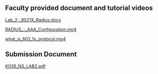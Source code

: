 
## Faculty provided document and tutorial videos


[Lab_2-_8021X_Radius.docx](https://prod-files-secure.s3.us-west-2.amazonaws.com/cb8bfd8d-d68b-81fa-ac15-000328a0aab4/fad11bd2-98f4-4222-be57-06561feee6f8/Lab_2-_8021X_Radius.docx?X-Amz-Algorithm=AWS4-HMAC-SHA256&X-Amz-Content-Sha256=UNSIGNED-PAYLOAD&X-Amz-Credential=ASIAZI2LB46675RIIL3O%2F20250815%2Fus-west-2%2Fs3%2Faws4_request&X-Amz-Date=20250815T064757Z&X-Amz-Expires=3600&X-Amz-Security-Token=IQoJb3JpZ2luX2VjEA8aCXVzLXdlc3QtMiJHMEUCID8PVnByNMy3RexvTG73aULVhWRDnEMomVUlbm6G%2BShiAiEAp29t7TT7NrLwq0eRsjGxnNw9GHzIgc%2FZelc11q0pTJ4q%2FwMIVxAAGgw2Mzc0MjMxODM4MDUiDAl%2Bzf2JQs4He7HIrSrcAzVoLEFwDhrcgM8KCtJZZTgiOsk%2FQs5Qw4qxtdmpxtQz%2BF1LCWxkmldcbtF8oOD44rxzn7VJGzfvWWqlXyOf6w6P9Myh5eEP39%2BNYZtMqOs%2FEik6y%2FoWnaCqElGRBuOwpbo5CT%2FJBPMiEd9YcngTN2hKYKYDoHInDMOvWKPx4AbABK3KMShKBWU%2FbdgIQne2spfUp%2FmdtFrM6gSyeGnsmcUJJv%2BjoUrxAG5Tlxz5zDZERWUpj4J%2FjXnUiKKn3J2JaIZ7SmRwi%2FyjbMJhgPRNW08CjGFI4n74TrE0PAyD3%2BN%2FCpyz0OvtRTfH8k7nuwb8a8NvPj3mbc5CODSjyMl1qlAIIQmca489m1mQIQkpa0etRJVBEQA1MF0rIe4bz7Vv4L%2FHEPVh2WB1gcsdtI0%2FGELeDJp%2FAGuBhRMZ%2BnCV9qc%2FKdmM5Vi8wawOe0ze653mlWEZWm%2BRYihLNYR4A4%2BkfHEEai3PLCLDC0bP1niKJO314dp6aDpxIyXIBZrwhdUcTikQuY6z3NQMnt5alyR9iwQRMcb6VDKgK8Fd6qDwr4heEbqD%2FXTVDKP2%2F1Opw7ws0blhqsQCHATUTEVG60BgUTDeN5y6jYkQcTB0bJilfVMcsi9fYerEDCK%2FWU2%2BMMqj%2B8QGOqUBp8Rhqm5glDqEKsLnb54mQUuRoNn7OTh6DJZewhJrjOnpsxs3i6jYCCc4JlTjXXHFtbDQvJNwyaqhIQKOvxrmnwMSAaGo%2F8DWuvp57NXX3myORAq3oRmy%2Bfo3%2BNIY6Drt84HgrEWeH0014h0234s20HIiCbe3fSWTNZ1MtDiTUm7bPP0jqBaMnnX0xh5p8Zbkd7qPPxjSkSFMWgc3J53YCOfKrB8C&X-Amz-Signature=7d8f4e92bb886364f00bfc16dd8c1af7ef79ff25e1a05f7a10b5c0735c2dbcc7&X-Amz-SignedHeaders=host&x-amz-checksum-mode=ENABLED&x-id=GetObject)


[RADIUS_-_AAA_Configuration.mp4](https://prod-files-secure.s3.us-west-2.amazonaws.com/cb8bfd8d-d68b-81fa-ac15-000328a0aab4/7817bcf9-7df9-442d-a89a-03851ea9f692/RADIUS_-_AAA_Configuration.mp4?X-Amz-Algorithm=AWS4-HMAC-SHA256&X-Amz-Content-Sha256=UNSIGNED-PAYLOAD&X-Amz-Credential=ASIAZI2LB46675RIIL3O%2F20250815%2Fus-west-2%2Fs3%2Faws4_request&X-Amz-Date=20250815T064757Z&X-Amz-Expires=3600&X-Amz-Security-Token=IQoJb3JpZ2luX2VjEA8aCXVzLXdlc3QtMiJHMEUCID8PVnByNMy3RexvTG73aULVhWRDnEMomVUlbm6G%2BShiAiEAp29t7TT7NrLwq0eRsjGxnNw9GHzIgc%2FZelc11q0pTJ4q%2FwMIVxAAGgw2Mzc0MjMxODM4MDUiDAl%2Bzf2JQs4He7HIrSrcAzVoLEFwDhrcgM8KCtJZZTgiOsk%2FQs5Qw4qxtdmpxtQz%2BF1LCWxkmldcbtF8oOD44rxzn7VJGzfvWWqlXyOf6w6P9Myh5eEP39%2BNYZtMqOs%2FEik6y%2FoWnaCqElGRBuOwpbo5CT%2FJBPMiEd9YcngTN2hKYKYDoHInDMOvWKPx4AbABK3KMShKBWU%2FbdgIQne2spfUp%2FmdtFrM6gSyeGnsmcUJJv%2BjoUrxAG5Tlxz5zDZERWUpj4J%2FjXnUiKKn3J2JaIZ7SmRwi%2FyjbMJhgPRNW08CjGFI4n74TrE0PAyD3%2BN%2FCpyz0OvtRTfH8k7nuwb8a8NvPj3mbc5CODSjyMl1qlAIIQmca489m1mQIQkpa0etRJVBEQA1MF0rIe4bz7Vv4L%2FHEPVh2WB1gcsdtI0%2FGELeDJp%2FAGuBhRMZ%2BnCV9qc%2FKdmM5Vi8wawOe0ze653mlWEZWm%2BRYihLNYR4A4%2BkfHEEai3PLCLDC0bP1niKJO314dp6aDpxIyXIBZrwhdUcTikQuY6z3NQMnt5alyR9iwQRMcb6VDKgK8Fd6qDwr4heEbqD%2FXTVDKP2%2F1Opw7ws0blhqsQCHATUTEVG60BgUTDeN5y6jYkQcTB0bJilfVMcsi9fYerEDCK%2FWU2%2BMMqj%2B8QGOqUBp8Rhqm5glDqEKsLnb54mQUuRoNn7OTh6DJZewhJrjOnpsxs3i6jYCCc4JlTjXXHFtbDQvJNwyaqhIQKOvxrmnwMSAaGo%2F8DWuvp57NXX3myORAq3oRmy%2Bfo3%2BNIY6Drt84HgrEWeH0014h0234s20HIiCbe3fSWTNZ1MtDiTUm7bPP0jqBaMnnX0xh5p8Zbkd7qPPxjSkSFMWgc3J53YCOfKrB8C&X-Amz-Signature=1dd5bd8eca561373dc1fc312a83b53b4bf69130204db4bc18fde4a7bb4edc83d&X-Amz-SignedHeaders=host&x-amz-checksum-mode=ENABLED&x-id=GetObject)


[what_is_802_1x_protocol.mp4](https://prod-files-secure.s3.us-west-2.amazonaws.com/cb8bfd8d-d68b-81fa-ac15-000328a0aab4/b1dffaef-06de-434a-a384-29cb74c5c72b/what_is_802_1x_protocol.mp4?X-Amz-Algorithm=AWS4-HMAC-SHA256&X-Amz-Content-Sha256=UNSIGNED-PAYLOAD&X-Amz-Credential=ASIAZI2LB46675RIIL3O%2F20250815%2Fus-west-2%2Fs3%2Faws4_request&X-Amz-Date=20250815T064757Z&X-Amz-Expires=3600&X-Amz-Security-Token=IQoJb3JpZ2luX2VjEA8aCXVzLXdlc3QtMiJHMEUCID8PVnByNMy3RexvTG73aULVhWRDnEMomVUlbm6G%2BShiAiEAp29t7TT7NrLwq0eRsjGxnNw9GHzIgc%2FZelc11q0pTJ4q%2FwMIVxAAGgw2Mzc0MjMxODM4MDUiDAl%2Bzf2JQs4He7HIrSrcAzVoLEFwDhrcgM8KCtJZZTgiOsk%2FQs5Qw4qxtdmpxtQz%2BF1LCWxkmldcbtF8oOD44rxzn7VJGzfvWWqlXyOf6w6P9Myh5eEP39%2BNYZtMqOs%2FEik6y%2FoWnaCqElGRBuOwpbo5CT%2FJBPMiEd9YcngTN2hKYKYDoHInDMOvWKPx4AbABK3KMShKBWU%2FbdgIQne2spfUp%2FmdtFrM6gSyeGnsmcUJJv%2BjoUrxAG5Tlxz5zDZERWUpj4J%2FjXnUiKKn3J2JaIZ7SmRwi%2FyjbMJhgPRNW08CjGFI4n74TrE0PAyD3%2BN%2FCpyz0OvtRTfH8k7nuwb8a8NvPj3mbc5CODSjyMl1qlAIIQmca489m1mQIQkpa0etRJVBEQA1MF0rIe4bz7Vv4L%2FHEPVh2WB1gcsdtI0%2FGELeDJp%2FAGuBhRMZ%2BnCV9qc%2FKdmM5Vi8wawOe0ze653mlWEZWm%2BRYihLNYR4A4%2BkfHEEai3PLCLDC0bP1niKJO314dp6aDpxIyXIBZrwhdUcTikQuY6z3NQMnt5alyR9iwQRMcb6VDKgK8Fd6qDwr4heEbqD%2FXTVDKP2%2F1Opw7ws0blhqsQCHATUTEVG60BgUTDeN5y6jYkQcTB0bJilfVMcsi9fYerEDCK%2FWU2%2BMMqj%2B8QGOqUBp8Rhqm5glDqEKsLnb54mQUuRoNn7OTh6DJZewhJrjOnpsxs3i6jYCCc4JlTjXXHFtbDQvJNwyaqhIQKOvxrmnwMSAaGo%2F8DWuvp57NXX3myORAq3oRmy%2Bfo3%2BNIY6Drt84HgrEWeH0014h0234s20HIiCbe3fSWTNZ1MtDiTUm7bPP0jqBaMnnX0xh5p8Zbkd7qPPxjSkSFMWgc3J53YCOfKrB8C&X-Amz-Signature=71893ab4bbc365da22b5b846a45929d023582f2e2a94d61e751be2b9bd757e27&X-Amz-SignedHeaders=host&x-amz-checksum-mode=ENABLED&x-id=GetObject)


## Submission Document


[K036_NS_LAB2.pdf](https://prod-files-secure.s3.us-west-2.amazonaws.com/cb8bfd8d-d68b-81fa-ac15-000328a0aab4/f05566be-a317-4fc5-842e-5717a60d161c/K036_NS_LAB2.pdf?X-Amz-Algorithm=AWS4-HMAC-SHA256&X-Amz-Content-Sha256=UNSIGNED-PAYLOAD&X-Amz-Credential=ASIAZI2LB46675RIIL3O%2F20250815%2Fus-west-2%2Fs3%2Faws4_request&X-Amz-Date=20250815T064757Z&X-Amz-Expires=3600&X-Amz-Security-Token=IQoJb3JpZ2luX2VjEA8aCXVzLXdlc3QtMiJHMEUCID8PVnByNMy3RexvTG73aULVhWRDnEMomVUlbm6G%2BShiAiEAp29t7TT7NrLwq0eRsjGxnNw9GHzIgc%2FZelc11q0pTJ4q%2FwMIVxAAGgw2Mzc0MjMxODM4MDUiDAl%2Bzf2JQs4He7HIrSrcAzVoLEFwDhrcgM8KCtJZZTgiOsk%2FQs5Qw4qxtdmpxtQz%2BF1LCWxkmldcbtF8oOD44rxzn7VJGzfvWWqlXyOf6w6P9Myh5eEP39%2BNYZtMqOs%2FEik6y%2FoWnaCqElGRBuOwpbo5CT%2FJBPMiEd9YcngTN2hKYKYDoHInDMOvWKPx4AbABK3KMShKBWU%2FbdgIQne2spfUp%2FmdtFrM6gSyeGnsmcUJJv%2BjoUrxAG5Tlxz5zDZERWUpj4J%2FjXnUiKKn3J2JaIZ7SmRwi%2FyjbMJhgPRNW08CjGFI4n74TrE0PAyD3%2BN%2FCpyz0OvtRTfH8k7nuwb8a8NvPj3mbc5CODSjyMl1qlAIIQmca489m1mQIQkpa0etRJVBEQA1MF0rIe4bz7Vv4L%2FHEPVh2WB1gcsdtI0%2FGELeDJp%2FAGuBhRMZ%2BnCV9qc%2FKdmM5Vi8wawOe0ze653mlWEZWm%2BRYihLNYR4A4%2BkfHEEai3PLCLDC0bP1niKJO314dp6aDpxIyXIBZrwhdUcTikQuY6z3NQMnt5alyR9iwQRMcb6VDKgK8Fd6qDwr4heEbqD%2FXTVDKP2%2F1Opw7ws0blhqsQCHATUTEVG60BgUTDeN5y6jYkQcTB0bJilfVMcsi9fYerEDCK%2FWU2%2BMMqj%2B8QGOqUBp8Rhqm5glDqEKsLnb54mQUuRoNn7OTh6DJZewhJrjOnpsxs3i6jYCCc4JlTjXXHFtbDQvJNwyaqhIQKOvxrmnwMSAaGo%2F8DWuvp57NXX3myORAq3oRmy%2Bfo3%2BNIY6Drt84HgrEWeH0014h0234s20HIiCbe3fSWTNZ1MtDiTUm7bPP0jqBaMnnX0xh5p8Zbkd7qPPxjSkSFMWgc3J53YCOfKrB8C&X-Amz-Signature=b9bd4caadf1084253beb123f2be0b65b008d811b36e932f6f09710c7b90aed7c&X-Amz-SignedHeaders=host&x-amz-checksum-mode=ENABLED&x-id=GetObject)

